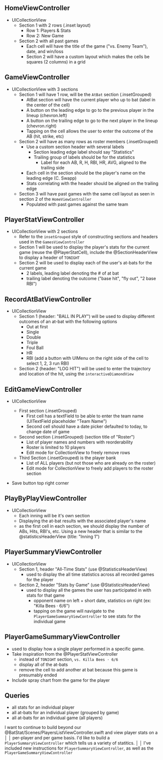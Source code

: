 
## HomeViewController
- UICollectionView
    - Section 1 with 2 rows (.inset layout)
        - Row 1: Players & Stats
        - Row 2: New Game
    - Section 2 with all past games
        - Each cell will have the title of the game ("vs. Enemy Team"), date, and win/loss
        - Section 2 will have a custom layout which makes the cells be squares (2 columns) in a grid
        
## GameViewController
- UICollectionView with 3 sections
    - Section 1 will have 1 row, will be the `AtBat` section (.insetGrouped)
        - AtBat section will have the current player who up to bat (label in the center of the cell)
        - A button on the leading edge to go to the previous player in the lineup (chevron.left)
        - A button on the trailing edge to go to the next player in the lineup (chevron.right)
        - Tapping on the cell allows the user to enter the outcome of the AB (hit, strike, etc)
    - Section 2 will have as many rows as roster members (.insetGrouped)
        - Use a custom section header with several labels
            - Section leading edge label should say "Statistics"
            - Trailing group of labels should be for the statistics
                - Label for each AB, R, H, RBI, HR, AVG, aligned to the trailing side
        - Each cell in the section should be the player's name on the leading edge (C. Swapp)
        - Stats correlating with the header should be aligned on the trailing edge
    - Section 3 will have past games with the same cell layout as seen in section 2 of the `HomeViewController`
        - Populated with past games against the same team
        
        
## PlayerStatViewController
- UICollectionView with 2 sections
    - Refer to the `insetGrouped` style of constructing sections and headers used in the `GamesViewController`
    - Section 1 will be used to display the player's stats for the current game (reuse the @PlayerStatCell), include the @SectionHeaderView to display a header of `TONIGHT`
    - Section 2 will be used to display each of the user's at-bats for the current game
        - 2 labels, leading label denoting the # of at bat
        - trailing label denoting the outcome ("base hit", "fly out", "2 base RBI")
    
## RecordAtBatViewController
- UICollectionView
    - Section 1 (header: "BALL IN PLAY") will be used to display different outcomes of an at-bat with the following options
        - Out at first
        - Single
        - Double
        - Triple
        - Foul Ball
        - HR
        - RBI (add a button with UIMenu on the right side of the cell to select 1, 2, 3 run RBI)
    - Section 2 (header: "LOG HIT") will be used to enter the trajectory and location of the hit, using the `interactiveDiamondView`

## EditGameViewController
- UICollectionView
    - First section (.insetGrouped)
        - First cell has a textField to be able to enter the team name (UITextField placeholder "Team Name")
        - Second cell should have a date picker defaulted to today, to change date of game
    - Second section (.insetGrouped) (section title of "Roster")
        - List of player names and numbers with reorderability
        - Roster is limited to 10 players
        - Edit mode for CollectionView to freely remove rows
    - Third Section (.insetGrouped) is the player bank
        - List of ALL players (but not those who are already on the roster)
        - Edit mode for CollectionView to freely add players to the roster section
        
- Save button top right corner

## PlayByPlayViewController
- UICollectionView
    - Each inning will be it's own section
    - Displaying the at-bat results with the associated player's name
    - as the first cell in each section, we should display the number of ABs, Hits, RBI's, etc. Using a new header that is similar to the @statisticsHeaderView (title: "Inning 1") 
    
## PlayerSummaryViewController
- UICollectionView
    - Section 1, header "All-Time Stats" (use @StatisticsHeaderView)
        - used to display the all time statistics across all recorded games for the player
    - Section 2, header "Stats by Game" (use @StatisticsHeaderView)
        - used to display all the games the user has participated in with stats for that game 
            - opponent name on left + short date, statistics on right (ex: "Killa Bees ⋅ 6/6")
            - tapping on the game will navigate to the `PlayerGameSummaryViewController` to see stats for the individual game
    
## PlayerGameSummaryViewController
- used to display how a single player performed in a specific game. 
- Take inspiration from the @PlayerStatViewController
    - instead of `TONIGHT` section, `vs. Killa Bees ⋅ 6/6`
    - display all of the at-bats
    - remove the cell to add another at bat because this game is presumably ended
- Include spray chart from the game for the player
     

## Queries
- all stats for an individual player
- all at-bats for an individual player (grouped by game)
- all at-bats for an individual game (all players)


I want to continue to build beyond our @BatStat/Scenes/PlayersListViewController.swift and view player stats on a          │
│   per-player and per game basis. I'd like to build a `PlayerSummaryViewController` which tells us a variety of statitics.    │
│   I've included new instructions for `PlayerSummaryViewController`, as well as the `PlayerGameSummaryViewController`  
